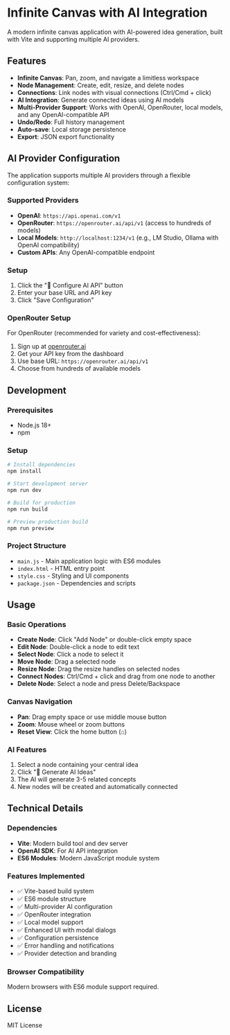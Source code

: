 # Infinite Canvas with AI Integration

A modern infinite canvas application with AI-powered idea generation, built with Vite and supporting multiple AI providers.

## Features

- **Infinite Canvas**: Pan, zoom, and navigate a limitless workspace
- **Node Management**: Create, edit, resize, and delete nodes
- **Connections**: Link nodes with visual connections (Ctrl/Cmd + click)
- **AI Integration**: Generate connected ideas using AI models
- **Multi-Provider Support**: Works with OpenAI, OpenRouter, local models, and any OpenAI-compatible API
- **Undo/Redo**: Full history management
- **Auto-save**: Local storage persistence
- **Export**: JSON export functionality

## AI Provider Configuration

The application supports multiple AI providers through a flexible configuration system:

### Supported Providers

- **OpenAI**: `https://api.openai.com/v1`
- **OpenRouter**: `https://openrouter.ai/api/v1` (access to hundreds of models)
- **Local Models**: `http://localhost:1234/v1` (e.g., LM Studio, Ollama with OpenAI compatibility)
- **Custom APIs**: Any OpenAI-compatible endpoint

### Setup

1. Click the "🔑 Configure AI API" button
2. Enter your base URL and API key
3. Click "Save Configuration"

### OpenRouter Setup

For OpenRouter (recommended for variety and cost-effectiveness):

1. Sign up at [openrouter.ai](https://openrouter.ai)
2. Get your API key from the dashboard
3. Use base URL: `https://openrouter.ai/api/v1`
4. Choose from hundreds of available models

## Development

### Prerequisites

- Node.js 18+
- npm

### Setup

```bash
# Install dependencies
npm install

# Start development server
npm run dev

# Build for production
npm run build

# Preview production build
npm run preview
```

### Project Structure

- `main.js` - Main application logic with ES6 modules
- `index.html` - HTML entry point
- `style.css` - Styling and UI components
- `package.json` - Dependencies and scripts

## Usage

### Basic Operations

- **Create Node**: Click "Add Node" or double-click empty space
- **Edit Node**: Double-click a node to edit text
- **Select Node**: Click a node to select it
- **Move Node**: Drag a selected node
- **Resize Node**: Drag the resize handles on selected nodes
- **Connect Nodes**: Ctrl/Cmd + click and drag from one node to another
- **Delete Node**: Select a node and press Delete/Backspace

### Canvas Navigation

- **Pan**: Drag empty space or use middle mouse button
- **Zoom**: Mouse wheel or zoom buttons
- **Reset View**: Click the home button (⌂)

### AI Features

1. Select a node containing your central idea
2. Click "🤖 Generate AI Ideas"
3. The AI will generate 3-5 related concepts
4. New nodes will be created and automatically connected

## Technical Details

### Dependencies

- **Vite**: Modern build tool and dev server
- **OpenAI SDK**: For AI API integration
- **ES6 Modules**: Modern JavaScript module system

### Features Implemented

- ✅ Vite-based build system
- ✅ ES6 module structure
- ✅ Multi-provider AI configuration
- ✅ OpenRouter integration
- ✅ Local model support
- ✅ Enhanced UI with modal dialogs
- ✅ Configuration persistence
- ✅ Error handling and notifications
- ✅ Provider detection and branding

### Browser Compatibility

Modern browsers with ES6 module support required.

## License

MIT License